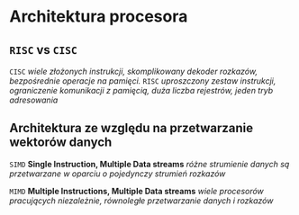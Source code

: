 # Architektura procesora

## `RISC` vs `CISC`

`CISC` *wiele złożonych instrukcji, skomplikowany dekoder rozkazów, bezpośrednie operacje na pamięci.*
`RISC` *uproszczony zestaw instrukcji, ograniczenie komunikacji z pamięcią, duża liczba rejestrów, jeden tryb adresowania*

## Architektura ze względu na przetwarzanie wektorów danych

`SIMD`
**Single Instruction, Multiple Data streams**
*różne strumienie danych są przetwarzane w oparciu o pojedynczy strumień rozkazów*

`MIMD`
**Multiple Instructions, Multiple Data streams**
*wiele procesorów pracujących niezależnie, równoległe przetwarzanie danych i rozkazów*

